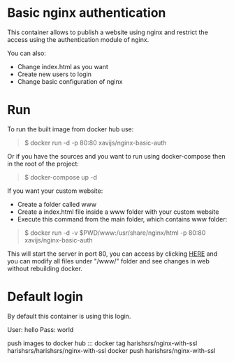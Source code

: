 # Basic nginx authentication

This container allows to publish a website using nginx and restrict the access using the authentication module of nginx.

You can also:
  - Change index.html as you want
  - Create new users to login
  - Change basic configuration of nginx

# Run

To run the built image from docker hub use:
> $ docker run -d -p 80:80 xavijs/nginx-basic-auth

Or if you have the sources and you want to run using docker-compose then in the root of the project:
> $ docker-compose up -d

If you want your custom website:
* Create a folder called www
* Create a index.html file inside a www folder with your custom website
* Execute this command from the main folder, which contains www folder:

> $ docker run -d -v $PWD/www:/usr/share/nginx/html -p 80:80 xavijs/nginx-basic-auth

This will start the server in port 80, you can access by clicking [HERE](http://localhost) and you can modify all files under "/www/" folder and see changes in web without rebuilding docker.

# Default login

By default this container is using this login.

User: hello
Pass: world


push images to docker hub :::
   docker tag harishsrs/nginx-with-ssl harishsrs/harishsrs/nginx-with-ssl
   docker push harishsrs/nginx-with-ssl


